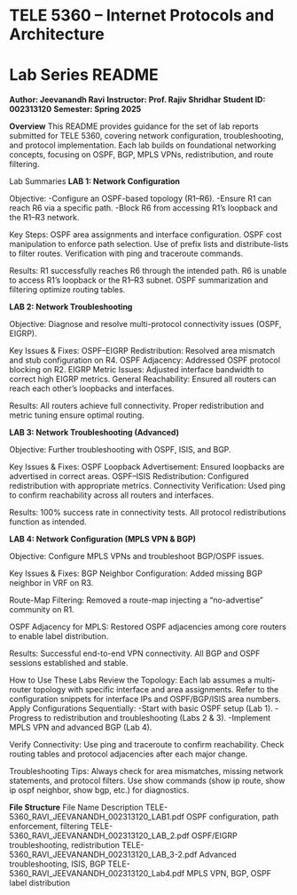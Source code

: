 # TELE 5360 – Internet Protocols and Architecture

# Lab Series README

**Author: Jeevanandh Ravi**
**Instructor: Prof. Rajiv Shridhar**
**Student ID: 002313120**
**Semester: Spring 2025**

**Overview**
This README provides guidance for the set of lab reports submitted for TELE 5360, covering network configuration, troubleshooting, and protocol implementation. Each lab builds on foundational networking concepts, focusing on OSPF, BGP, MPLS VPNs, redistribution, and route filtering.

Lab Summaries
**LAB 1: Network Configuration**

Objective:
-Configure an OSPF-based topology (R1–R6).
-Ensure R1 can reach R6 via a specific path.
-Block R6 from accessing R1’s loopback and the R1–R3 network.

Key Steps:
OSPF area assignments and interface configuration.
OSPF cost manipulation to enforce path selection.
Use of prefix lists and distribute-lists to filter routes.
Verification with ping and traceroute commands.

Results:
R1 successfully reaches R6 through the intended path.
R6 is unable to access R1’s loopback or the R1–R3 subnet.
OSPF summarization and filtering optimize routing tables.

**LAB 2: Network Troubleshooting**

Objective:
Diagnose and resolve multi-protocol connectivity issues (OSPF, EIGRP).

Key Issues & Fixes:
OSPF–EIGRP Redistribution:
Resolved area mismatch and stub configuration on R4.
OSPF Adjacency:
Addressed OSPF protocol blocking on R2.
EIGRP Metric Issues:
Adjusted interface bandwidth to correct high EIGRP metrics.
General Reachability:
Ensured all routers can reach each other’s loopbacks and interfaces.

Results:
All routers achieve full connectivity.
Proper redistribution and metric tuning ensure optimal routing.

**LAB 3: Network Troubleshooting (Advanced)**

Objective:
Further troubleshooting with OSPF, ISIS, and BGP.

Key Issues & Fixes:
OSPF Loopback Advertisement:
Ensured loopbacks are advertised in correct areas.
OSPF–ISIS Redistribution:
Configured redistribution with appropriate metrics.
Connectivity Verification:
Used ping to confirm reachability across all routers and interfaces.

Results:
100% success rate in connectivity tests.
All protocol redistributions function as intended.

**LAB 4: Network Configuration (MPLS VPN & BGP)**

Objective:
Configure MPLS VPNs and troubleshoot BGP/OSPF issues.

Key Issues & Fixes:
BGP Neighbor Configuration:
Added missing BGP neighbor in VRF on R3.

Route-Map Filtering:
Removed a route-map injecting a “no-advertise” community on R1.

OSPF Adjacency for MPLS:
Restored OSPF adjacencies among core routers to enable label distribution.

Results:
Successful end-to-end VPN connectivity.
All BGP and OSPF sessions established and stable.

How to Use These Labs
Review the Topology:
Each lab assumes a multi-router topology with specific interface and area assignments.
Refer to the configuration snippets for interface IPs and OSPF/BGP/ISIS area numbers.
Apply Configurations Sequentially:
-Start with basic OSPF setup (Lab 1).
-Progress to redistribution and troubleshooting (Labs 2 & 3).
-Implement MPLS VPN and advanced BGP (Lab 4).

Verify Connectivity:
Use ping and traceroute to confirm reachability.
Check routing tables and protocol adjacencies after each major change.

Troubleshooting Tips:
Always check for area mismatches, missing network statements, and protocol filters.
Use show commands (show ip route, show ip ospf neighbor, show bgp, etc.) for diagnostics.

**File Structure**
File Name	                                         Description
TELE-5360_RAVI_JEEVANANDH_002313120_LAB1.pdf	     OSPF configuration, path enforcement, filtering
TELE-5360_RAVI_JEEVANANDH_002313120_LAB_2.pdf	     OSPF/EIGRP troubleshooting, redistribution
TELE-5360_RAVI_JEEVANANDH_002313120_LAB_3-2.pdf	   Advanced troubleshooting, ISIS, BGP
TELE-5360_RAVI_JEEVANANDH_002313120_Lab4.pdf	     MPLS VPN, BGP, OSPF label distribution
